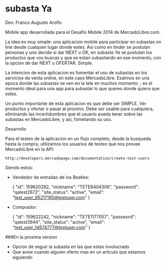 subasta Ya
==========

Dev: Franco Augusto Arolfo

Mobile app desarrollada para el Desafio Mobile 2014 de MercadoLibre.com.

La idea es muy simple: una aplicacion mobile para participar en subastas on line desde cualquier lugar donde estes. Asi como en tinder se postulan personas y uno decide si dar NEXT u OK, en _subasta Ya_ se postulan los productos que vos buscas y que se estan subastando en ese momento, con la opcion de dar NEXT u OFERTAR. Simple.

La intencion de esta aplicacion es fomentar el uso de subastas en los servicios de venta online, en este caso MercadoLibre. Esatmos en una epoca donde las subastas se ven en la tele en muchos momento: ; es el momento ideal para una app para subastar lo que queres donde quiera que estes.

Un punto importante de esta aplicacion es que debe ser SIMPLE. Ver productos y ofertar o pasar al proximo. Debe ser usable para cualquiera, eliminando las incertidumbres que el usuario pueda tener sobre las subastas en MercadoLibre, y asi, fometando su uso.

Desarrollo

Para el testeo de la aplicacion en un flujo completo, desde la busqueda hasta la compra,
utilizamos los usuarios de testeo que nos provee MercadoLibre en la API:

    http://developers.mercadopago.com/documentation/create-test-users

Siendo estos:

* Vendedor de entradas de los Beatles:

    {
        "id": 159620282,
        "nickname": "TETE8404306",
        "password": "qatest2672",
        "site_status": "active",
        "email": "test_user_95217195@testuser.com"
    }

* Comprador:

    {
        "id": 159622242,
        "nickname": "TETE1177057",
        "password": "qatest3944",
        "site_status": "active",
        "email": "test_user_14674777@testuser.com"
    }

###En la proxima version

* Opcion de seguir la subasta en las que estas involucrado
* Que avise cuando alguien oferto mas en un articulo que estamos siguiendo
